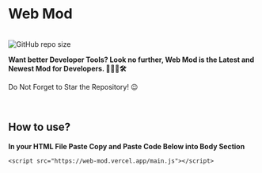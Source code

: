 # Web Mod
<br>

<img alt="GitHub repo size" src="https://img.shields.io/github/repo-size/SandwichOriginal/Web-Mod">

<br>

**Want better Developer Tools? Look no further, Web Mod is the Latest and Newest Mod for Developers. 👨🏻‍💻🛠**

Do Not Forget to Star the Repository! 😉

<br>

## How to use?

**In your HTML File Paste Copy and Paste Code Below into Body Section**
```
<script src="https://web-mod.vercel.app/main.js"></script>
```

